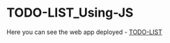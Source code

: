 # TODO-LIST_Using-JS

Here you can see the web app deployed - 
[TODO-LIST](bright-haupia-e82f9b.netlify.app)

